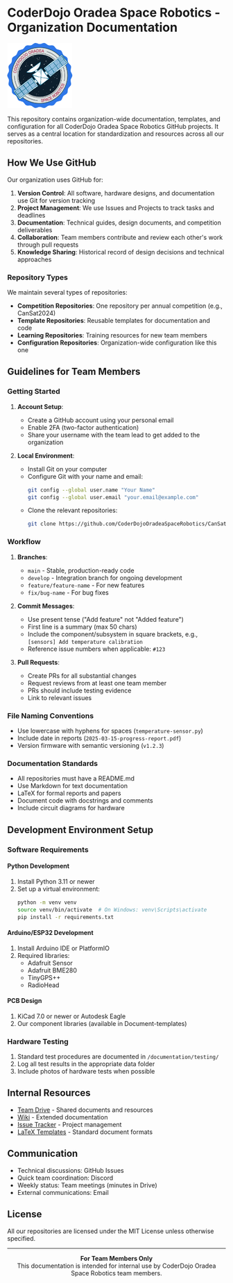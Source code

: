 # CoderDojo Oradea Space Robotics - Organization Documentation

<img src="assets/images/logo.png" alt="CoderDojo Oradea Space Robotics Logo" width="150"/>

This repository contains organization-wide documentation, templates, and configuration for all CoderDojo Oradea Space Robotics GitHub projects. It serves as a central location for standardization and resources across all our repositories.

## How We Use GitHub

Our organization uses GitHub for:

1. **Version Control**: All software, hardware designs, and documentation use Git for version tracking
2. **Project Management**: We use Issues and Projects to track tasks and deadlines
3. **Documentation**: Technical guides, design documents, and competition deliverables
4. **Collaboration**: Team members contribute and review each other's work through pull requests
5. **Knowledge Sharing**: Historical record of design decisions and technical approaches

### Repository Types

We maintain several types of repositories:

- **Competition Repositories**: One repository per annual competition (e.g., CanSat2024)
- **Template Repositories**: Reusable templates for documentation and code
- **Learning Repositories**: Training resources for new team members
- **Configuration Repositories**: Organization-wide configuration like this one

## Guidelines for Team Members

### Getting Started

1. **Account Setup**:
   - Create a GitHub account using your personal email
   - Enable 2FA (two-factor authentication)
   - Share your username with the team lead to get added to the organization

2. **Local Environment**:
   - Install Git on your computer
   - Configure Git with your name and email:
     ```bash
     git config --global user.name "Your Name"
     git config --global user.email "your.email@example.com"
     ```
   - Clone the relevant repositories:
     ```bash
     git clone https://github.com/CoderDojoOradeaSpaceRobotics/CanSat2025.git
     ```

### Workflow

1. **Branches**:
   - `main` - Stable, production-ready code
   - `develop` - Integration branch for ongoing development
   - `feature/feature-name` - For new features
   - `fix/bug-name` - For bug fixes

2. **Commit Messages**:
   - Use present tense ("Add feature" not "Added feature")
   - First line is a summary (max 50 chars)
   - Include the component/subsystem in square brackets, e.g., `[sensors] Add temperature calibration`
   - Reference issue numbers when applicable: `#123`

3. **Pull Requests**:
   - Create PRs for all substantial changes
   - Request reviews from at least one team member
   - PRs should include testing evidence
   - Link to relevant issues

### File Naming Conventions

- Use lowercase with hyphens for spaces (`temperature-sensor.py`)
- Include date in reports (`2025-03-15-progress-report.pdf`)
- Version firmware with semantic versioning (`v1.2.3`)

### Documentation Standards

- All repositories must have a README.md
- Use Markdown for text documentation
- LaTeX for formal reports and papers
- Document code with docstrings and comments
- Include circuit diagrams for hardware

## Development Environment Setup

### Software Requirements

#### Python Development
1. Install Python 3.11 or newer
2. Set up a virtual environment:
   ```bash
   python -m venv venv
   source venv/bin/activate  # On Windows: venv\Scripts\activate
   pip install -r requirements.txt
   ```

#### Arduino/ESP32 Development
1. Install Arduino IDE or PlatformIO
2. Required libraries:
   - Adafruit Sensor
   - Adafruit BME280
   - TinyGPS++
   - RadioHead

#### PCB Design
1. KiCad 7.0 or newer or Autodesk Eagle
2. Our component libraries (available in Document-templates)

### Hardware Testing

1. Standard test procedures are documented in `/documentation/testing/`
2. Log all test results in the appropriate data folder
3. Include photos of hardware tests when possible

## Internal Resources

- [Team Drive](https://drive.example.com/team) - Shared documents and resources
- [Wiki](https://github.com/CoderDojoOradeaSpaceRobotics/CanSat2025/wiki) - Extended documentation
- [Issue Tracker](https://github.com/orgs/CoderDojoOradeaSpaceRobotics/projects) - Project management
- [LaTeX Templates](https://github.com/CoderDojoOradeaSpaceRobotics/Document-templates) - Standard document formats

## Communication

- Technical discussions: GitHub Issues
- Quick team coordination: Discord
- Weekly status: Team meetings (minutes in Drive)
- External communications: Email

## License

All our repositories are licensed under the MIT License unless otherwise specified.

---

<p align="center">
  <b>For Team Members Only</b><br>
  This documentation is intended for internal use by CoderDojo Oradea Space Robotics team members.
</p>
